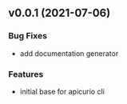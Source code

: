 
<a name="v0.0.1"></a>
## v0.0.1 (2021-07-06)

### Bug Fixes

* add documentation generator

### Features

* initial base for apicurio cli

